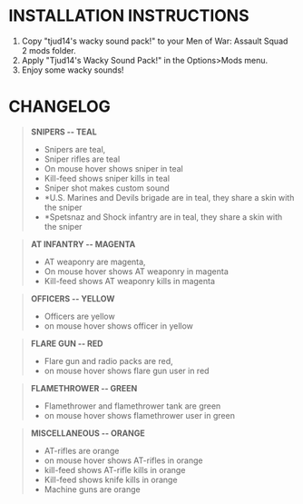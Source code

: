 # INSTALLATION INSTRUCTIONS
1. Copy "tjud14's wacky sound pack!" to your Men of War: Assault Squad 2 mods folder.
2. Apply "Tjud14's Wacky Sound Pack!" in the Options>Mods menu.
3. Enjoy some wacky sounds!

# CHANGELOG
>**SNIPERS -- TEAL**
> - Snipers are teal, 
> - Sniper rifles are teal 
> - On mouse hover shows sniper in teal
> - Kill-feed shows sniper kills in teal 
> - Sniper shot makes custom sound
> - *U.S. Marines and Devils brigade are in teal, they share a skin with the sniper
> - *Spetsnaz and Shock infantry are in teal, they share a skin with the sniper

>**AT INFANTRY -- MAGENTA**
> - AT weaponry are magenta, 
> - On mouse hover shows AT weaponry in magenta 
> - Kill-feed shows AT weaponry kills in magenta

>**OFFICERS -- YELLOW**
> - Officers are yellow
> - on mouse hover shows officer in yellow

>**FLARE GUN -- RED**
> - Flare gun and radio packs are red, 
> - on mouse hover shows flare gun user in red

>**FLAMETHROWER -- GREEN**
> - Flamethrower and flamethrower tank are green
> - on mouse hover shows flamethrower user in green

>**MISCELLANEOUS -- ORANGE**
> - AT-rifles are orange 
> - on mouse hover shows AT-rifles in orange
> - kill-feed shows AT-rifle kills in orange
> - Kill-feed shows knife kills in orange
> - Machine guns are orange
